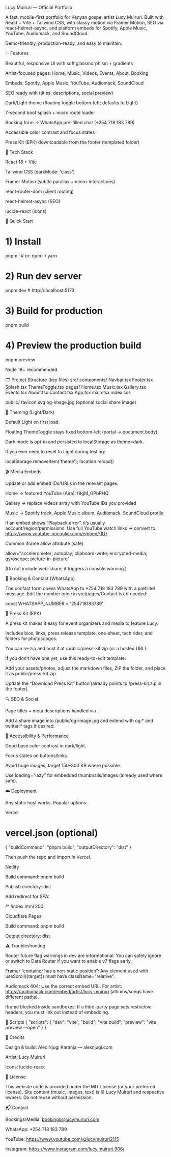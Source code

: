 Lucy Muiruri — Official Portfolio

A fast, mobile-first portfolio for Kenyan gospel artist Lucy Muiruri.
Built with React + Vite + Tailwind CSS, with classy motion via Framer Motion, SEO via react-helmet-async, and platform embeds for Spotify, Apple Music, YouTube, Audiomack, and SoundCloud.

Demo-friendly, production-ready, and easy to maintain.

✨ Features

Beautiful, responsive UI with soft glassmorphism + gradients

Artist-focused pages: Home, Music, Videos, Events, About, Booking

Embeds: Spotify, Apple Music, YouTube, Audiomack, SoundCloud

SEO ready with <Helmet> (titles, descriptions, social preview)

Dark/Light theme (floating toggle bottom-left; defaults to Light)

7-second boot splash + micro route loader

Booking form → WhatsApp pre-filled chat (+254 718 183 789)

Accessible color contrast and focus states

Press Kit (EPK) downloadable from the footer (templated folder)

🧱 Tech Stack

React 18 + Vite

Tailwind CSS (darkMode: 'class')

Framer Motion (subtle parallax + micro-interactions)

react-router-dom (client routing)

react-helmet-async (SEO)

lucide-react (icons)

🚀 Quick Start
# 1) Install
pnpm i         # or: npm i / yarn

# 2) Run dev server
pnpm dev       # http://localhost:5173

# 3) Build for production
pnpm build

# 4) Preview the production build
pnpm preview


Node 18+ recommended.

🗂️ Project Structure (key files)
src/
  components/
    Navbar.tsx
    Footer.tsx
    Splash.tsx
    ThemeToggle.tsx
  pages/
    Home.tsx
    Music.tsx
    Gallery.tsx
    Events.tsx
    About.tsx
    Contact.tsx
  App.tsx
  main.tsx
  index.css

public/
  favicon.svg
  og-image.jpg (optional social share image)

🎨 Theming (Light/Dark)

Default Light on first load.

Floating ThemeToggle stays fixed bottom-left (portal → document.body).

Dark mode is opt-in and persisted to localStorage as theme=dark.

If you ever need to reset to Light during testing:

localStorage.removeItem('theme'); location.reload()

🎬 Media Embeds

Update or add embed IDs/URLs in the relevant pages:

Home → featured YouTube (Aira): t9gM_GPbRHQ

Gallery → replace videos array with YouTube IDs you provided

Music → Spotify track, Apple Music album, Audiomack, SoundCloud profile

If an embed shows “Playback error”, it’s usually account/region/permissions.
Use full YouTube watch links → convert to https://www.youtube-nocookie.com/embed/{ID}.

Common iframe allow attribute (safe)

allow="accelerometer; autoplay; clipboard-write; encrypted-media; gyroscope; picture-in-picture"


(Do not include web-share; it triggers a console warning.)

🧰 Booking & Contact (WhatsApp)

The contact form opens WhatsApp to +254 718 183 789 with a prefilled message.
Edit the number once in src/pages/Contact.tsx if needed:

const WHATSAPP_NUMBER = '254718183789'

📰 Press Kit (EPK)

A press kit makes it easy for event organizers and media to feature Lucy.

Includes bios, links, press release template, one-sheet, tech rider, and folders for photos/logos.

You can re-zip and host it at /public/press-kit.zip (or a hosted URL).

If you don’t have one yet, use this ready-to-edit template:

Add your assets/photos, adjust the markdown files, ZIP the folder, and place it as public/press-kit.zip.

Update the “Download Press Kit” button (already points to /press-kit.zip in the footer).

🔍 SEO & Social

Page titles + meta descriptions handled via <Helmet>.

Add a share image into /public/og-image.jpg and extend <Helmet> with og:* and twitter:* tags if desired.

🧪 Accessibility & Performance

Good base color contrast in dark/light.

Focus states on buttons/links.

Avoid huge images; target 150–300 KB where possible.

Use loading="lazy" for embedded thumbnails/images (already used where safe).

☁️ Deployment

Any static host works. Popular options:

Vercel
# vercel.json (optional)
{
  "buildCommand": "pnpm build",
  "outputDirectory": "dist"
}


Then push the repo and import in Vercel.

Netlify

Build command: pnpm build

Publish directory: dist

Add redirect for SPA:

/* /index.html 200

Cloudflare Pages

Build command: pnpm build

Output directory: dist

⚠️ Troubleshooting

Router future flag warnings in dev are informational. You can safely ignore or switch to Data Router if you want to enable v7 flags early.

Framer “container has a non-static position”: Any element used with useScroll({target}) must have className="relative".

Audiomack 404: Use the correct embed URL. For artist:
https://audiomack.com/embed/artist/lucy-muiruri (albums/songs have different paths).

Iframe blocked inside sandboxes: If a third-party page sets restrictive headers, you must link out instead of embedding.

🧾 Scripts
{
  "scripts": {
    "dev": "vite",
    "build": "vite build",
    "preview": "vite preview --open"
  }
}

🙏 Credits

Design & build: Alex Njugi Karanja — alexnjugi.com

Artist: Lucy Muiruri

Icons: lucide-react

📄 License

This website code is provided under the MIT License (or your preferred license).
Site content (music, images, text) is © Lucy Muiruri and respective owners. Do not reuse without permission.

📬 Contact

Bookings/Media: bookings@lucymuiruri.com

WhatsApp: +254 718 183 789

YouTube: https://www.youtube.com/@lucymuiruri2115

Instagram: https://www.instagram.com/lucy.muiruri.906/
